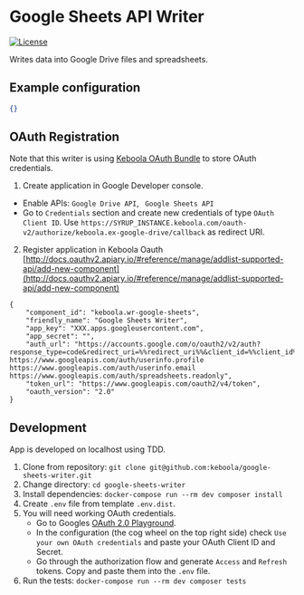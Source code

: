 # Google Sheets API Writer

[![License](https://img.shields.io/badge/license-MIT-blue.svg)](https://github.com/keboola/google-sheets-writer/blob/master/LICENSE.md)

Writes data into Google Drive files and spreadsheets.

## Example configuration

```json
{}
```

## OAuth Registration

Note that this writer is using [Keboola OAuth Bundle](https://github.com/keboola/oauth-v2-bundle) to store OAuth credentials.

1. Create application in Google Developer console.

- Enable APIs: `Google Drive API`, ` Google Sheets API`
- Go to `Credentials` section and create new credentials of type `OAuth Client ID`. Use `https://SYRUP_INSTANCE.keboola.com/oauth-v2/authorize/keboola.ex-google-drive/callback` as redirect URI.

2. Register application in Keboola Oauth [http://docs.oauthv2.apiary.io/#reference/manage/addlist-supported-api/add-new-component](http://docs.oauthv2.apiary.io/#reference/manage/addlist-supported-api/add-new-component)


```
{ 
    "component_id": "keboola.wr-google-sheets",
    "friendly_name": "Google Sheets Writer",
    "app_key": "XXX.apps.googleusercontent.com",
    "app_secret": "",
    "auth_url": "https://accounts.google.com/o/oauth2/v2/auth?response_type=code&redirect_uri=%%redirect_uri%%&client_id=%%client_id%%&access_type=offline&prompt=consent&scope=https://www.googleapis.com/auth/drive https://www.googleapis.com/auth/userinfo.profile https://www.googleapis.com/auth/userinfo.email https://www.googleapis.com/auth/spreadsheets.readonly",
    "token_url": "https://www.googleapis.com/oauth2/v4/token",
    "oauth_version": "2.0"
}
```

## Development

App is developed on localhost using TDD.

1. Clone from repository: `git clone git@github.com:keboola/google-sheets-writer.git`
2. Change directory: `cd google-sheets-writer`
3. Install dependencies: `docker-compose run --rm dev composer install`
4. Create `.env` file from template `.env.dist`. 
5. You will need working OAuth credentials. 
    - Go to Googles [OAuth 2.0 Playground](https://developers.google.com/oauthplayground). 
    - In the configuration (the cog wheel on the top right side) check `Use your own OAuth credentials` and paste your OAuth Client ID and Secret.
    - Go through the authorization flow and generate `Access` and `Refresh` tokens. Copy and paste them into the `.env` file.    
6. Run the tests: `docker-compose run --rm dev composer tests`
